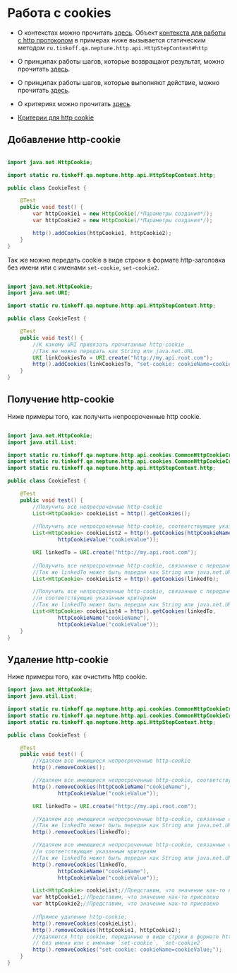 # Работа с cookies

- О контекстах можно прочитать [здесь](./../../../core.api/doc/rus/STEPS.MD#Контекст). 
  Объект [контекста для работы с http протоколом](https://tinkoffcreditsystems.github.io/neptune/http.api/ru/tinkoff/qa/neptune/http/api/HttpStepContext.html)
  в примерах ниже вызывается статическим методом `ru.tinkoff.qa.neptune.http.api.HttpStepContext#http`

- О принципах работы шагов, которые возвращают результат, можно
прочитать [здесь](./../../../core.api/doc/rus/STEPS.MD#Шаги,-которые-возвращают-результат).

- О принципах работы шагов, которые выполняют действие, можно
прочитать [здесь](./../../../core.api/doc/rus/STEPS.MD#Шаги,-которые-выполняют-действие).

- О критериях можно прочитать [здесь](./../../../core.api/doc/rus/STEPS.MD#Критерии).

- [Критерии для http cookie](https://tinkoffcreditsystems.github.io/neptune/http.api/ru/tinkoff/qa/neptune/http/api/cookies/CommonHttpCookieCriteria.html)

## Добавление http-cookie

```java

import java.net.HttpCookie;

import static ru.tinkoff.qa.neptune.http.api.HttpStepContext.http;

public class CookieTest {

    @Test
    public void test() {
        var httpCookie1 = new HttpCookie(/*Параметры создания*/);
        var httpCookie2 = new HttpCookie(/*Параметры создания*/);

        http().addCookies(httpCookie1, httpCookie2);
    }
}
```

Так же можно передать cookie в виде строки в формате http-заголовка без имени или с именами `set-cookie`, `set-cookie2`.

```java

import java.net.HttpCookie;
import java.net.URI;

import static ru.tinkoff.qa.neptune.http.api.HttpStepContext.http;

public class CookieTest {

    @Test
    public void test() {
        //К какому URI привязать прочитанные http-cookie
        //Так же можно передать как String или java.net.URL
        URI linkCookiesTo = URI.create("http://my.api.root.com");
        http().addCookies(linkCookiesTo, "set-cookie: cookieName=cookieValue;");
    }
}
```


## Получение http-cookie

Ниже примеры того, как получить непросроченные http cookie.

```java

import java.net.HttpCookie;
import java.util.List;

import static ru.tinkoff.qa.neptune.http.api.cookies.CommonHttpCookieCriteria.httpCookieName;
import static ru.tinkoff.qa.neptune.http.api.cookies.CommonHttpCookieCriteria.httpCookieValue;
import static ru.tinkoff.qa.neptune.http.api.HttpStepContext.http;

public class CookieTest {

    @Test
    public void test() {
        //Получить все непросроченные http-cookie
        List<HttpCookie> cookieList = http().getCookies();
        
        //Получить все непросроченные http-cookie, соответствующие указанным критериям
        List<HttpCookie> cookieList2 = http().getCookies(httpCookieName("cookieName"),
                httpCookieValue("cookieValue"));

        URI linkedTo = URI.create("http://my.api.root.com");
        
        //Получить все непросроченные http-cookie, связанные с переданным URI
        //Так же linkedTo может быть передан как String или java.net.URL
        List<HttpCookie> cookieList3 = http().getCookies(linkedTo);

        //Получить все непросроченные http-cookie, связанные с переданным URI 
        //и соответствующие указанным критериям
        //Так же linkedTo может быть передан как String или java.net.URL
        List<HttpCookie> cookieList4 = http().getCookies(linkedTo,
                httpCookieName("cookieName"),
                httpCookieValue("cookieValue"));        
    }
}
```


## Удаление http-cookie

Ниже примеры того, как очистить http cookie.


```java
import java.net.HttpCookie;
import java.util.List;

import static ru.tinkoff.qa.neptune.http.api.cookies.CommonHttpCookieCriteria.httpCookieName;
import static ru.tinkoff.qa.neptune.http.api.cookies.CommonHttpCookieCriteria.httpCookieValue;
import static ru.tinkoff.qa.neptune.http.api.HttpStepContext.http;

public class CookieTest {

    @Test
    public void test() {
        //Удаляем все имеющиеся непросроченные http-cookie
        http().removeCookies();

        //Удаляем все имеющиеся непросроченные http-cookie, соответствующие указанным критериям
        http().removeCookies(httpCookieName("cookieName"),
                httpCookieValue("cookieValue"));

        URI linkedTo = URI.create("http://my.api.root.com");

        //Удаляем все имеющиеся непросроченные http-cookie, связанные с переданным URI
        //Так же linkedTo может быть передан как String или java.net.URL
        http().removeCookies(linkedTo);

        //Удаляем все имеющиеся непросроченные http-cookie, связанные с переданным URI
        //и соответствующие указанным критериям
        //Так же linkedTo может быть передан как String или java.net.URL
        http().removeCookies(linkedTo,
                httpCookieName("cookieName"),
                httpCookieValue("cookieValue"));

        List<HttpCookie> cookieList;//Представим, что значение как-то присвоено
        var httpCookie1;//Представим, что значение как-то присвоено
        var httpCookie2;//Представим, что значение как-то присвоено
        
        //Прямое удаление http-cookie;
        http().removeCookies(cookieList);
        http().removeCookies(httpCookie1, httpCookie2);
        //Удаляются http cookie, переданные в виде строки в формате http-заголовка 
        // без имени или с именами `set-cookie`, `set-cookie2`
        http().removeCookies("set-cookie: cookieName=cookieValue;");        
    }
}
```
